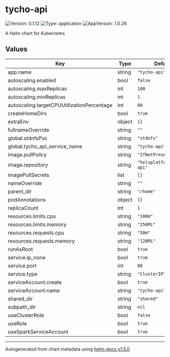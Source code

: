 # tycho-api

![Version: 0.1.12](https://img.shields.io/badge/Version-0.1.12-informational?style=flat-square) ![Type: application](https://img.shields.io/badge/Type-application-informational?style=flat-square) ![AppVersion: 1.0.26](https://img.shields.io/badge/AppVersion-1.0.26-informational?style=flat-square)

A Helm chart for Kubernetes

## Values

| Key | Type | Default | Description |
|-----|------|---------|-------------|
| app.name | string | `"tycho-api"` |  |
| autoscaling.enabled | bool | `false` |  |
| autoscaling.maxReplicas | int | `100` |  |
| autoscaling.minReplicas | int | `1` |  |
| autoscaling.targetCPUUtilizationPercentage | int | `80` |  |
| createHomeDirs | bool | `true` |  |
| extraEnv | object | `{}` |  |
| fullnameOverride | string | `""` |  |
| global.stdnfsPvc | string | `"stdnfs"` |  |
| global.tycho_api_service_name | string | `"tycho-api"` |  |
| image.pullPolicy | string | `"IfNotPresent"` |  |
| image.repository | string | `"helxplatform/tycho-api"` |  |
| imagePullSecrets | list | `[]` |  |
| nameOverride | string | `""` |  |
| parent_dir | string | `"/home"` |  |
| podAnnotations | object | `{}` |  |
| replicaCount | int | `1` |  |
| resources.limits.cpu | string | `"100m"` |  |
| resources.limits.memory | string | `"256Mi"` |  |
| resources.requests.cpu | string | `"50m"` |  |
| resources.requests.memory | string | `"128Mi"` |  |
| runAsRoot | bool | `true` |  |
| service.ip_none | bool | `true` |  |
| service.port | int | `80` |  |
| service.type | string | `"ClusterIP"` |  |
| serviceAccount.create | bool | `true` |  |
| serviceAccount.name | string | `"tycho-api"` |  |
| shared_dir | string | `"shared"` |  |
| subpath_dir | string | `nil` |  |
| useClusterRole | bool | `false` |  |
| useRole | bool | `true` |  |
| useSparkServiceAccount | bool | `true` |  |

----------------------------------------------
Autogenerated from chart metadata using [helm-docs v1.5.0](https://github.com/norwoodj/helm-docs/releases/v1.5.0)
